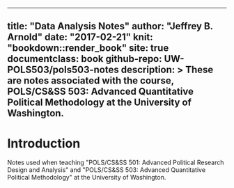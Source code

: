 
---
title: "Data Analysis Notes"
author: "Jeffrey B. Arnold"
date: "2017-02-21"
knit: "bookdown::render_book"
site: true
documentclass: book
github-repo: UW-POLS503/pols503-notes
description: >
  These are notes associated with the course, POLS/CS&SS 503: Advanced Quantitative Political Methodology at the University of Washington.
---

# Introduction

Notes used when teaching "POLS/CS&SS 501: Advanced Political Research Design and Analysis" and "POLS/CS&SS 503: Advanced Quantitative Political Methodology" at the University of Washington.
